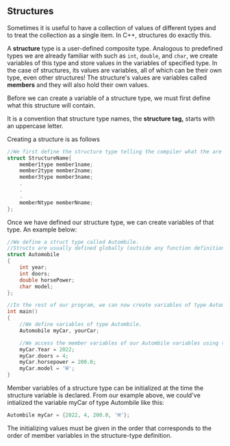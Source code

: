 ## Structures

Sometimes it is useful to have a collection of values of different types and to treat the collection as a single item. In C++, structures do exactly this.

A **structure** type is a user-defined composite type. Analogous to predefined types we are already familiar with such as ``int``, ``double``, and ``char``, we create variables of this type and store values in the variables of specified type. In the case of structures, its values are variables, all of which can be their own type, even other structures! The structure's values are variables called **members** and they will also hold their own values.

Before we can create a variable of a structure type, we must first define what this structure will contain. 

It is a convention that structure type names, the **structure tag,** starts with an uppercase letter.

Creating a structure is as follows
```cpp
//We first define the structure type telling the compiler what the are types of each members and their names.
struct StructureName{
    member1type member1name;
    member2type member2name;
    member3type member3name;
    .
    .
    .
    memberNtype memberNname;
};
```

Once we have defined our structure type, we can create variables of that type. An example below:
```cpp
//We define a struct type called Autombile. 
//Structs are usually defined globally (outside any function definitions).
struct Automobile
{
    int year;
    int doors;
    double horsePower;
    char model;
};

//In the rest of our program, we can now create variables of type Automobile to use.
int main()
{
    //We define variables of type Autombile.
    Automobile myCar, yourCar;

    //We access the member variables of our Autombile variables using the dot operator.
    myCar.Year = 2022;
    myCar.doors = 4;
    myCar.horsepower = 200.0;
    myCar.model = 'H';
}
```

Member variables of a structure type can be initialized at the time the structure variable is declared. From our example above, we could've intialized the variable myCar of type Autombile like this:
```cpp
Autombile myCar = {2022, 4, 200.0, 'H'};
```

The initializing values must be given in the order that corresponds to the order of member variables in the structure-type definition.


